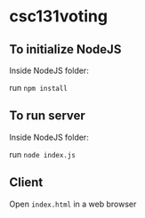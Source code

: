 # csc131voting
## To initialize NodeJS
Inside NodeJS folder:

run `npm install`

## To run server
Inside NodeJS folder:

run `node index.js`

## Client
Open `index.html` in a web browser